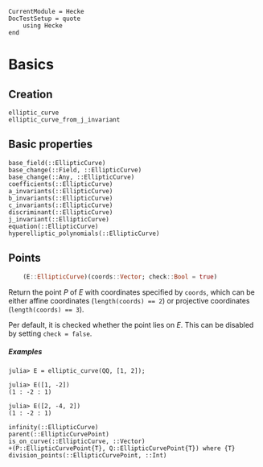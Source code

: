 ```@meta
CurrentModule = Hecke
DocTestSetup = quote
    using Hecke
end
```
# Basics

## Creation

```@docs
elliptic_curve
elliptic_curve_from_j_invariant
```

## Basic properties

```@docs
base_field(::EllipticCurve)
base_change(::Field, ::EllipticCurve)
base_change(::Any, ::EllipticCurve)
coefficients(::EllipticCurve)
a_invariants(::EllipticCurve)
b_invariants(::EllipticCurve)
c_invariants(::EllipticCurve)
discriminant(::EllipticCurve)
j_invariant(::EllipticCurve)
equation(::EllipticCurve)
hyperelliptic_polynomials(::EllipticCurve)
```

## Points

```julia
    (E::EllipticCurve)(coords::Vector; check::Bool = true)
```

Return the point $P$ of $E$ with coordinates specified by `coords`, which can
be either affine coordinates (`length(coords) == 2`) or projective coordinates
(`length(coords) == 3`).

Per default, it is checked whether the point lies on $E$. This can be disabled
by setting `check = false`.

##### Examples

```jldoctest
julia> E = elliptic_curve(QQ, [1, 2]);

julia> E([1, -2])
(1 : -2 : 1)

julia> E([2, -4, 2])
(1 : -2 : 1)
```

```@docs
infinity(::EllipticCurve)
parent(::EllipticCurvePoint)
is_on_curve(::EllipticCurve, ::Vector)
+(P::EllipticCurvePoint{T}, Q::EllipticCurvePoint{T}) where {T}
division_points(::EllipticCurvePoint, ::Int)
```
